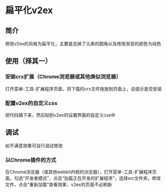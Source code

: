 # 扁平化v2ex

## 简介

修改v2ex的风格为扁平化，主要是去掉了元素的圆角以及修改渐变的颜色为纯色

## 使用（择其一）

### 安装crx扩展（Chrome浏览器或其他类似浏览器）

打开菜单-工具-扩展程序页面，将下载的crx文件拖放到页面上，会提示是否安装

### 配置v2ex的自定义css

把代码搞下来，然后贴到v2ex的设置界面的自定义css中

## 调试

如不满意效果可自行调试修改

### 以Chrome插件的方式

在Chrome浏览器（或其他webkit内核的浏览器），打开菜单-工具-扩展程序页面，勾选“开发者模式”，点击“加载正在开发的扩展程序”，选择src文件夹，修改文件，点击“重新加载”查看效果，v2ex的页面不必刷新